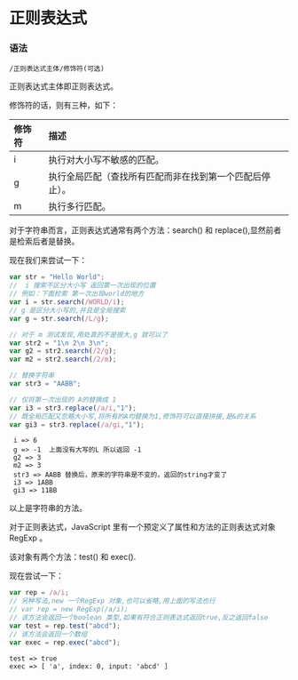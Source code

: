 # 正则表达式

### 语法

```shell
/正则表达式主体/修饰符(可选)
```

正则表达式主体即正则表达式。

修饰符的话，则有三种，如下：

| 修饰符 | 描述                                                     |
| :----- | :------------------------------------------------------- |
| i      | 执行对大小写不敏感的匹配。                               |
| g      | 执行全局匹配（查找所有匹配而非在找到第一个匹配后停止）。 |
| m      | 执行多行匹配。                                           |

对于字符串而言，正则表达式通常有两个方法：search() 和 replace(),显然前者是检索后者是替换。

现在我们来尝试一下：

```javascript
var str = "Hello World";
//  i 搜索不区分大小写 返回第一次出现的位置
// 例如：下面检索 第一次出现world的地方
var i = str.search(/WORLD/i);
// g 是区分大小写的,并且是全局搜索
var g = str.search(/L/g);

// 对于 m 测试发现,用处真的不是很大,g 就可以了
var str2 = "1\n 2\n 3\n";
var g2 = str2.search(/2/g);
var m2 = str2.search(/2/m);

// 替换字符串
var str3 = "AABB";

// 仅将第一次出现的 A的替换成 1
var i3 = str3.replace(/a/i,"1");
// 既全局匹配又忽略大小写,将所有的A均替换为1,修饰符可以直接拼接,是&的关系
var gi3 = str3.replace(/a/gi,"1");
```

```she
 i => 6
 g => -1  上面没有大写的L 所以返回 -1
 g2 => 3
 m2 => 3
 str3 => AABB 替换后，原来的字符串是不变的，返回的string才变了
 i3 => 1ABB
 gi3 => 11BB
```

以上是字符串的方法。

对于正则表达式，JavaScript 里有一个预定义了属性和方法的正则表达式对象 RegExp 。

该对象有两个方法：test() 和 exec().

现在尝试一下：

```javascript
var rep = /a/i;
// 另种写法,new 一个RegExp 对象,也可以省略,用上面的写法也行
// var rep = new RegExp(/a/i);
// 该方法会返回一个boolean 类型,如果有符合正则表达式返回true,反之返回false
var test = rep.test("abcd");
// 该方法会返回一个数组
var exec = rep.exec("abcd");
```

```shell
test => true
exec => [ 'a', index: 0, input: 'abcd' ]
```





